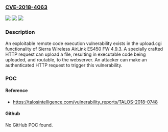 ### [CVE-2018-4063](https://cve.mitre.org/cgi-bin/cvename.cgi?name=CVE-2018-4063)
![](https://img.shields.io/static/v1?label=Product&message=Sierra%20Wireless&color=blue)
![](https://img.shields.io/static/v1?label=Version&message=n%2Fa&color=blue)
![](https://img.shields.io/static/v1?label=Vulnerability&message=remote%20code%20execution&color=brighgreen)

### Description

An exploitable remote code execution vulnerability exists in the upload.cgi functionality of Sierra Wireless AirLink ES450 FW 4.9.3. A specially crafted HTTP request can upload a file, resulting in executable code being uploaded, and routable, to the webserver. An attacker can make an authenticated HTTP request to trigger this vulnerability.

### POC

#### Reference
- https://talosintelligence.com/vulnerability_reports/TALOS-2018-0748

#### Github
No GitHub POC found.

